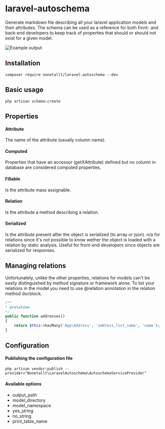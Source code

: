 # laravel-autoschema
Generate markdown file describing all your laravel application models and their attributes. The schema can be used as a reference for both front- and back-end developers to keep track of properties that should or should not exist for a given model.

![Example output](https://i.imgur.com/AUuH4CM.png)

## Installation
```
composer require nonetallt/laravel-autoschema --dev
```

## Basic usage
```
php artisan schema:create
```

## Properties

#### Attribute  
The name of the attribute (usually column name).

#### Computed    
Properties that have an accessor (getXAttribute) defined but no column in database are considered computed properties.

#### Fillable
Is the attribute mass assignable.

#### Relation
Is the attribute a method describing a relation.

#### Serialized
Is the attribute present after the object is serialized (to array or json). n/a for relations since it's not possible to know wether the object is loaded with a relation by static analysis. Useful for front-end developers since objects are serialized for responses.

## Managing relations
Unfortunately, unlike the other properties, relations for models can't be easily distinguished by method signature or framework alone. To list your relations in the model you need to use @relation annotation in the relation method docblock.

```php
/**
* @relation
*/
public function addresses()
{
    return $this->hasMany('App\Address', 'address_list_name', 'name');
}
```

## Configuration

#### Publishing the configuration file

```
php artisan vendor:publish --provider="Nonetallt\LaravelAutoschema\AutoschemaServiceProvider"
```

#### Available options

* output_path
* model_directory
* model_namespace
* yes_string
* no_string
* print_table_name
